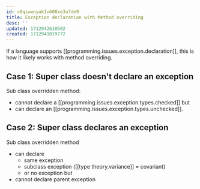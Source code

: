 ```yaml
---
id: v0qiwwnyak1v608xe3u7dm9
title: Exception declaration with Method overriding
desc: ''
updated: 1712942610502
created: 1712941019772
---
```


If a language supports [[programming.issues.exception.declaration]], this is how it likely works with method overriding.

## Case 1: Super class doesn't declare an exception

Sub class overridden method:

- cannot declare a [[programming.issues.exception.types.checked]] but
- can declare an [[programming.issues.exception.types.unchecked]].

## Case 2: Super class declares an exception

Sub class overridden method

- can declare
  - same exception
  - subclass exception ([[type theory.variance]] = covariant)
  - or no exception
  but
- cannot declare parent exception
